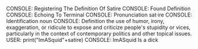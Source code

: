 CONSOLE: Registering The Definition Of Satire
CONSOLE: Found Definition
CONSOLE: Echoing To Terminal
CONSOLE: Pronunciation sat·ire
CONSOLE: Identification noun
CONSOLE: Definition the use of humor, irony, exaggeration, or ridicule to expose and criticize people's stupidity or vices, particularly in the context of contemporary politics and other topical issues.
USER: print("ImASquid"+satire)
CONSOLE: ImASquid Is a dick

<!---
ImASquid/ImASquid is a ✨ special ✨ repository because its `README.md` (this file) appears on your GitHub profile.
You can click the Preview link to take a look at your changes.
--->
